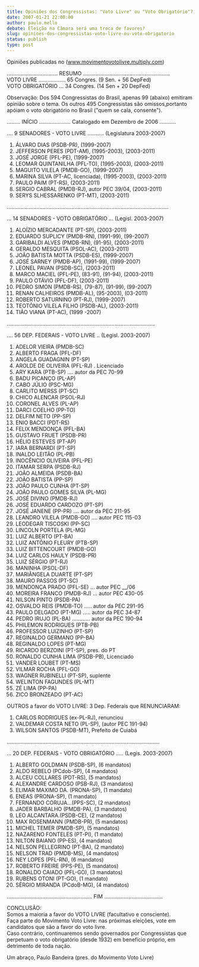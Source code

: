 ```yaml
---
title: Opiniões dos Congressistas: "Voto Livre" ou "Voto Obrigatório"? 
date: 2007-01-21 22:00:00
author: paulo.mello
debate: Eleição na Câmara será uma troca de favores?
slug: opinioes-dos-congressistas-voto-livre-ou-voto-obrigatorio
status: publish 
type: post
---
```


Opiniões publicadas no (www.movimentovotolivre.multiply.com)   
  
.................................. RESUMO ..........................................................  
VOTO LIVRE .................. 65 Congres. (9 Sen. + 56 DepFed)  
VOTO OBRIGATÓRIO ... 34 Congres. (14 Sen + 20 DepFed)  
  
Observação: Dos 594 Congressistas do Brasil, apenas 99 (abaixo) emitiram opinião sobre o tema. Os outros 495 Congressistas são omissos,portanto apóiam o voto obrigatório no Brasil ("quem se cala, consente").  
  
......... INÍCIO ..................... Catalogado em Dezembro de 2006 ...........  
  
.... 9 SENADORES - VOTO LIVRE ........... (Legislatura 2003-2007)  
1) ÁLVARO DIAS (PSDB-PR), (1999-2007)  
2) JEFFERSON PERES (PDT-AM), (1995-2003), (2003-2011)  
3) JOSÉ JORGE (PFL-PE), (1999-2007)  
4) LEOMAR QUINTANILHA (PFL-TO), (1995-2003), (2003-2011)  
5) MAGUITO VILELA (PMDB-GO), (1999-2007)  
6) MARINA SILVA (PT-AC, licenciada), (1995-2003), (2003-2011)  
7) PAULO PAIM (PT-RS), (2003-2011)  
8) SERGIO CABRAL (PMDB-RJ), autor PEC 39/04, (2003-2011)  
9) SERYS SLHESSARENKO (PT-MT), (2003-2011)  
  
............................................................................................................  
  
... 14 SENADORES - VOTO OBRIGATÓRIO ... (Legisl. 2003-2007)  
1) ALOÍZIO MERCADANTE (PT-SP), (2003-2011)  
2) EDUARDO SUPLICY (PMDB-RN), (1991-99), (99-2007)  
3) GARIBALDI ALVES (PMDB-RN), (91-95), (2003-2011)  
4) GERALDO MESQUITA (PSOL-AC), (2003-2011)  
5) JOÃO BATISTA MOTTA (PSDB-ES), (1999-2007)  
6) JOSÉ SARNEY (PMDB-AP), (1991-99), (1999-2007)  
7) LEONEL PAVAN (PSDB-SC), (2003-2011)  
8) MARCO MACIEL (PFL-PE), (83-91), (91-94), (2003-2011)  
9) PAULO OTÁVIO (PFL-DF), (2003-2011)  
10) PEDRO SIMON (PMDB-RS), (79-87), (91-99), (99-2007)  
11) RENAN CALHEIROS (PMDB-AL), (95-2003), (03-2011)  
12) ROBERTO SATURNINO (PT-RJ), (1999-2007)  
13) TEOTÔNIO VILELA FILHO (PSDB-AL), (2003-2011)  
14) TIÃO VIANA (PT-AC), (1999 -2007)  
  
...................................................................................................   
  
.... 56 DEP. FEDERAIS - VOTO LIVRE .. (Legisl. 2003-2007)  
1) ADELOR VIEIRA (PMDB-SC)  
2) ALBERTO FRAGA (PFL-DF)  
3) ANGELA GUADAGNIN (PT-SP)  
4) AROLDE DE OLIVEIRA (PFL-RJ) . Licenciado  
5) ARY KARA (PTB-SP) .... autor da PEC 70-99  
6) BADU PICANÇO (PL-AP)  
7) CABO JÚLIO (PSC-MG)  
8) CARLITO MERSS (PT-SC)  
9) CHICO ALENCAR (PSOL-RJ)  
10) CORONEL ALVES (PL-AP)  
11) DARCI COELHO (PP-TO)  
12) DELFIM NETO (PP-SP)  
13) ENIO BACCI (PDT-RS)  
14) FELIX MENDONÇA (PFL-BA)  
15) GUSTAVO FRUET (PSDB-PR)  
16) HÉLIO ESTEVES (PT-AP)  
17) IARA BERNARDI (PT-SP)  
18) INALDO LEITÃO (PL-PB)  
19) INOCÊNCIO OLIVEIRA (PFL-PE)  
20) ITAMAR SERPA (PSDB-RJ)  
21) JOÃO ALMEIDA (PSDB-BA)  
22) JOÃO BATISTA (PP-SP)  
23) JOÃO PAULO CUNHA (PT-SP)  
24) JOÃO PAULO GOMES SILVA (PL-MG)  
25) JOSÉ DIVINO (PMDB-RJ)  
26) JOSÉ EDUARDO CARDOZO (PT-SP)  
27) JOSÉ JANENE (PP-PR) .... autor da PEC 211-95  
28) LEANDRO VILELA (PMDB-GO) .... autor PEC 115-03  
29) LEODEGAR TISCOSKI (PP-SC)  
30) LINCOLN PORTELA (PL-MG)  
31) LUIZ ALBERTO (PT-BA)  
32) LUIZ ANTÔNIO FLEURY (PTB-SP)  
33) LUIZ BITTENCOURT (PMDB-GO)  
34) LUIZ CARLOS HAULY (PSDB-PR)   
35) LUIZ SÉRGIO (PT-RJ)  
36) MANINHA (PSOL-DF)  
37) MARIÂNGELA DUARTE (PT-SP)  
38) MAURO PASSOS (PT-SC)  
39) MENDONÇA PRADO (PFL-SE) ... autor PEC \_\_/06   
40) MOREIRA FRANCO (PMDB-RJ) ... autor PEC 430-05  
41) NILSON PINTO (PSDB-PA)  
42) OSVALDO REIS (PMDB-TO) ..... autor da PEC 291-95  
43) PAULO DELGADO (PT-MG) ..... autor da PEC 34-87  
44) PEDRO IRUJO (PL-BA) ............ autor da PEC 190-94  
45) PHILEMON RODRIGUES (PTB-PB)  
46) PROFESSOR LUIZINHO (PT-SP)  
47) REGINALDO GERMANO (PP-BA)  
48) REGINALDO LOPES (PT-MG)  
49) RICARDO BERZOINI (PT-SP), pres. do PT  
50) RONALDO CUNHA LIMA (PSDB-PB), Licenciado  
51) VANDER LOUBET (PT-MS)  
52) VILMAR ROCHA (PFL-GO)  
53) WAGNER RUBINELLI (PT-SP), suplente  
54) WELINTON FAGUNDES (PL-MT)  
55) ZÉ LIMA (PP-PA)  
56) ZICO BRONZEADO (PT-AC)  
  
OUTROS a favor do VOTO LIVRE: 3 Dep. Federais que RENUNCIARAM:  
1) CARLOS RODRIGUES (ex-PL-RJ), renunciou  
2) VALDEMAR COSTA NETO (PL-SP), (autor PEC 191-94)  
3) WILSON SANTOS (PSDB-MT), Prefeito de Cuiabá  
  
......................................................................................................  
  
... 20 DEP. FEDERAIS - VOTO OBRIGATÓRIO ..... (Legis. 2003-2007)  
1) ALBERTO GOLDMAN (PSDB-SP), (6 mandatos)  
2) ALDO REBELO (PCdob-SP), (4 mandatos)  
3) ALCEU COLLARES (PDT-RS), (5 mandatos)  
4) ALEXANDRE CARDOSO (PSB-RJ), (3 mandatos)  
5) ELIMAR MAXIMO DA. (PRONA-SP), (1 mandato)  
6) ENEAS (PRONA-SP), (1 mandato)  
7) FERNANDO CORUJA...(PPS-SC), (2 mandatos)  
8) JADER BARBALHO (PMDB-PA), (3 mandatos)  
9) LEO ALCANTARA.(PSDB-CE), (2 mandatos)  
10) MAX ROSENMANN (PMDB-PR), (5 mandatos)  
11) MICHEL TEMER (PMDB-SP), (5 mandatos)  
12) NAZARENO FONTELES (PT-PI), (1 mandato)  
13) NILTON BAIANO (PP-ES), (4 mandatos)  
14) NELSON PELLEGRINO (PT-BA), (2 mandato)  
15) NELSON TRAD (PMDB-MS), (4 mandatos)  
16) NEY LOPES (PFL-RN), (6 mandatos)  
17) ROBERTO FREIRE (PPS-PE), (5 mandatos)  
18) RONALDO CAIADO (PFL-GO), (3 mandatos)  
19) RUBENS OTONI (PT-GO), (1 mandato)  
20) SÉRGIO MIRANDA (PCdoB-MG), (4 mandatos)  
  
......................................................... FIM .......................................  
  
CONCLUSÃO:  
Somos a maioria a favor do VOTO LIVRE (facultativo e consciente).  
Faça parte do Movimento Voto Livre: nas próximas eleições, vote em candidatos que são a favor do voto livre.  
Caso contrário, continuaremos sendo governados por Congressistas que perpetuam o voto obrigatório (desde 1932) em benefício próprio, em detrimento de toda nação.  
  
Um abraço, Paulo Bandeira (pres. do Movimento Voto Livre)
